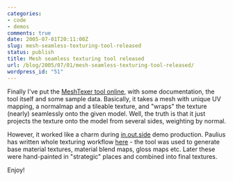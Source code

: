 ```yaml
---
categories:
- code
- demos
comments: true
date: 2005-07-01T20:11:00Z
slug: mesh-seamless-texturing-tool-released
status: publish
title: Mesh seamless texturing tool released
url: /blog/2005/07/01/mesh-seamless-texturing-tool-released/
wordpress_id: "51"
---
```


Finally I've put the [MeshTexer tool online](http://dingus.berlios.de/index.php?n=Main.MeshTexer), with some documentation, the tool itself and some sample data. Basically, it takes a mesh with unique UV mapping, a normalmap and a tileable texture, and "wraps" the texture (nearly) seamlessly onto the given model. Well, the truth is that it just projects the texture onto the model from several sides, weighting by normal.

However, it worked like a charm during [in.out.side](http://www.nesnausk.org/inoutside) demo production. Paulius has written whole texturing workflow [here](http://www.nesnausk.org/inoutside/Technology.php#tech_texturing) - the tool was used to generate base material textures, material blend maps, gloss maps etc. Later these were hand-painted in "strategic" places and combined into final textures.

Enjoy!

